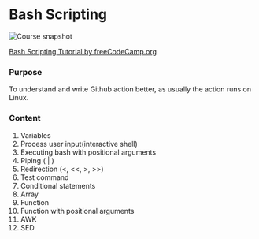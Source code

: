 # Bash Scripting

![Course snapshot](https://github.com/user-attachments/assets/5be4c580-470d-4215-96d5-9627560083ca)

[Bash Scripting Tutorial by freeCodeCamp.org](https://www.youtube.com/watch?v=tK9Oc6AEnR4)

### Purpose

To understand and write Github action better, as usually the action runs on Linux.

### Content

1. Variables
2. Process user input(interactive shell)
3. Executing bash with positional arguments
4. Piping ( | )
5. Redirection (<, <<, >, >>)
6. Test command
7. Conditional statements
8. Array
9. Function
10. Function with positional arguments
11. AWK
12. SED

